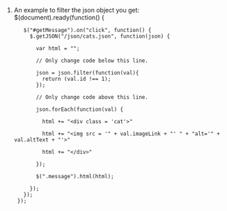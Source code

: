 1. An example to filter the json object you get:  
        $(document).ready(function() {

          $("#getMessage").on("click", function() {
            $.getJSON("/json/cats.json", function(json) {

              var html = "";

              // Only change code below this line.

              json = json.filter(function(val){
                return (val.id !== 1);
              });

              // Only change code above this line.

              json.forEach(function(val) {

                html += "<div class = 'cat'>"

                html += "<img src = '" + val.imageLink + "' " + "alt='" + val.altText + "'>"

                html += "</div>"

              });

              $(".message").html(html);

            });
          });
        });

